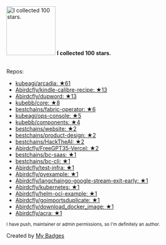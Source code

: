 <img src="https://github.com/my-badges/my-badges/blob/master/src/all-badges/stars/stars-100.png?raw=true" alt="I collected 100 stars." title="I collected 100 stars." width="128">
<strong>I collected 100 stars.</strong>
<br><br>

Repos:

* <a href="https://github.com/kubeagi/arcadia">kubeagi/arcadia: ★61</a>
* <a href="https://github.com/Abirdcfly/kindle-calibre-recipe">Abirdcfly/kindle-calibre-recipe: ★13</a>
* <a href="https://github.com/Abirdcfly/dupword">Abirdcfly/dupword: ★13</a>
* <a href="https://github.com/kubebb/core">kubebb/core: ★8</a>
* <a href="https://github.com/bestchains/fabric-operator">bestchains/fabric-operator: ★6</a>
* <a href="https://github.com/kubeagi/ops-console">kubeagi/ops-console: ★5</a>
* <a href="https://github.com/kubebb/components">kubebb/components: ★4</a>
* <a href="https://github.com/bestchains/website">bestchains/website: ★2</a>
* <a href="https://github.com/bestchains/product-design">bestchains/product-design: ★2</a>
* <a href="https://github.com/bestchains/HackTheAI">bestchains/HackTheAI: ★2</a>
* <a href="https://github.com/Abirdcfly/FreeGPT35-Vercel">Abirdcfly/FreeGPT35-Vercel: ★2</a>
* <a href="https://github.com/bestchains/bc-saas">bestchains/bc-saas: ★1</a>
* <a href="https://github.com/bestchains/bc-cli">bestchains/bc-cli: ★1</a>
* <a href="https://github.com/Abirdcfly/test-infra">Abirdcfly/test-infra: ★1</a>
* <a href="https://github.com/Abirdcfly/pyexample">Abirdcfly/pyexample: ★1</a>
* <a href="https://github.com/Abirdcfly/langchaingo-google-stream-exit-early">Abirdcfly/langchaingo-google-stream-exit-early: ★1</a>
* <a href="https://github.com/Abirdcfly/kubernetes">Abirdcfly/kubernetes: ★1</a>
* <a href="https://github.com/Abirdcfly/helm-oci-example">Abirdcfly/helm-oci-example: ★1</a>
* <a href="https://github.com/Abirdcfly/goimportsduplicate">Abirdcfly/goimportsduplicate: ★1</a>
* <a href="https://github.com/Abirdcfly/download_docker_image">Abirdcfly/download_docker_image: ★1</a>
* <a href="https://github.com/Abirdcfly/acra">Abirdcfly/acra: ★1</a>

<sup>I have push, maintainer or admin permissions, so I'm definitely an author.<sup>



Created by <a href="https://github.com/my-badges/my-badges">My Badges</a>
